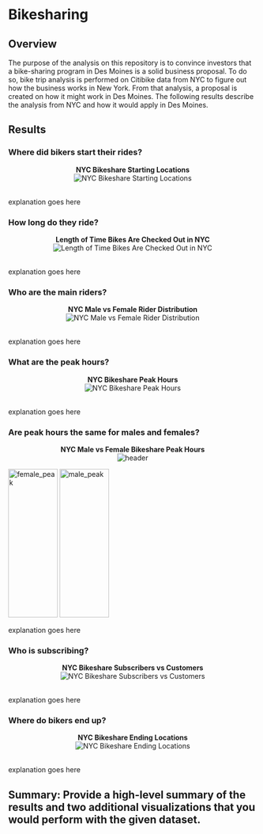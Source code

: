 # Bikesharing

## Overview
The purpose of the analysis on this repository is to convince investors that a bike-sharing program in Des Moines is a solid business proposal. To do so, bike trip analysis is performed on Citibike data from NYC to figure out how the business works in New York. From that analysis, a proposal is created on how it might work in Des Moines. The following results describe the analysis from NYC and how it would apply in Des Moines.


## Results

### Where did bikers start their rides?

<p align="center">
  <b>NYC Bikeshare Starting Locations</b>
 <br>
  <img src="https://github.com/smyoung88/bikesharing/blob/main/images/start_1.png" title="NYC Bikeshare Starting Locations">
</p>
<br>
explanation goes here

### How long do they ride?

<p align="center">
  <b>Length of Time Bikes Are Checked Out in NYC</b>
 <br>
  <img src="https://github.com/smyoung88/bikesharing/blob/main/images/trip_duration_2.png" title="Length of Time Bikes Are Checked Out in NYC">
</p>
<br>
explanation goes here

### Who are the main riders?

<p align="center">
  <b>NYC Male vs Female Rider Distribution</b>
 <br>
  <img src="https://github.com/smyoung88/bikesharing/blob/main/images/gender_bias_3.png" title="NYC Male vs Female Rider Distribution">
</p>
<br>
explanation goes here

### What are the peak hours?

<p align="center">
  <b>NYC Bikeshare Peak Hours</b>
 <br>
  <img src="https://github.com/smyoung88/bikesharing/blob/main/images/peak_hours_4.png" title="NYC Bikeshare Peak Hours">
</p>
<br>
explanation goes here

### Are peak hours the same for males and females?

<p align="center">
  <b>NYC Male vs Female Bikeshare Peak Hours</b>
 <br>
  <img src="https://github.com/smyoung88/bikesharing/blob/main/images/header_peak_5.png" title="header"><br>
</p>
  <img width="100" height="300" src="https://github.com/smyoung88/bikesharing/blob/main/images/peak_female_6.png" title="female_peak">
  <img width="100" height="300" src="https://github.com/smyoung88/bikesharing/blob/main/images/peak_male_7.png" title="male_peak">
<br>

explanation goes here

### Who is subscribing?

<p align="center">
  <b>NYC Bikeshare Subscribers vs Customers</b>
 <br>
  <img src="https://github.com/smyoung88/bikesharing/blob/main/images/usertype_8.png" title="NYC Bikeshare Subscribers vs Customers">
</p>
<br>
explanation goes here

### Where do bikers end up?

<p align="center">
  <b>NYC Bikeshare Ending Locations</b>
 <br>
  <img src="https://github.com/smyoung88/bikesharing/blob/main/images/usertype_9.png" title="NYC Bikeshare Ending Locations">
</p>
<br>
explanation goes here


## Summary: Provide a high-level summary of the results and two additional visualizations that you would perform with the given dataset.
